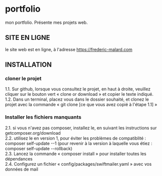 # portfolio
mon portfolio. Présente mes projets web.

## SITE EN LIGNE

le site web est en ligne, à l'adresse https://frederic-malard.com

## INSTALLATION

### cloner le projet
1.1. Sur github, lorsque vous consultez le projet, en haut à droite, veuillez cliquer sur le bouton vert « clone or download » et copier le texte indiqué.\
1.2. Dans un terminal, placez vous dans le dossier souhaité, et clonez le projet avec la commande « git clone [ce que vous avez copié à l'étape 1.1] »

### Installer les fichiers manquants
2.1. si vous n'avez pas composer, installez le, en suivant les instructions sur getcomposer.org/download\
2.2. utilisez le en version 1, pour éviter les problèmes de compatiblité : composer self-update --1 (pour revenir à la version à laquelle vous étiez : composer self-update --rollback)\
2.3. Lancez la commande « composer install » pour installer toutes les dépendances\
2.4. Configurez un fichier « config/packages/swiftmailer.yaml » avec vos données de mail
